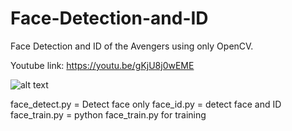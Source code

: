 # Face-Detection-and-ID
Face Detection and ID of the Avengers using only OpenCV.

Youtube link: https://youtu.be/gKjU8j0wEME

![alt text](https://github.com/noelcodes/Face-Detection-and-ID/blob/master/face_gif_demo.gif)


face_detect.py = Detect face only
face_id.py	= detect face and ID
face_train.py	= python face_train.py for training


